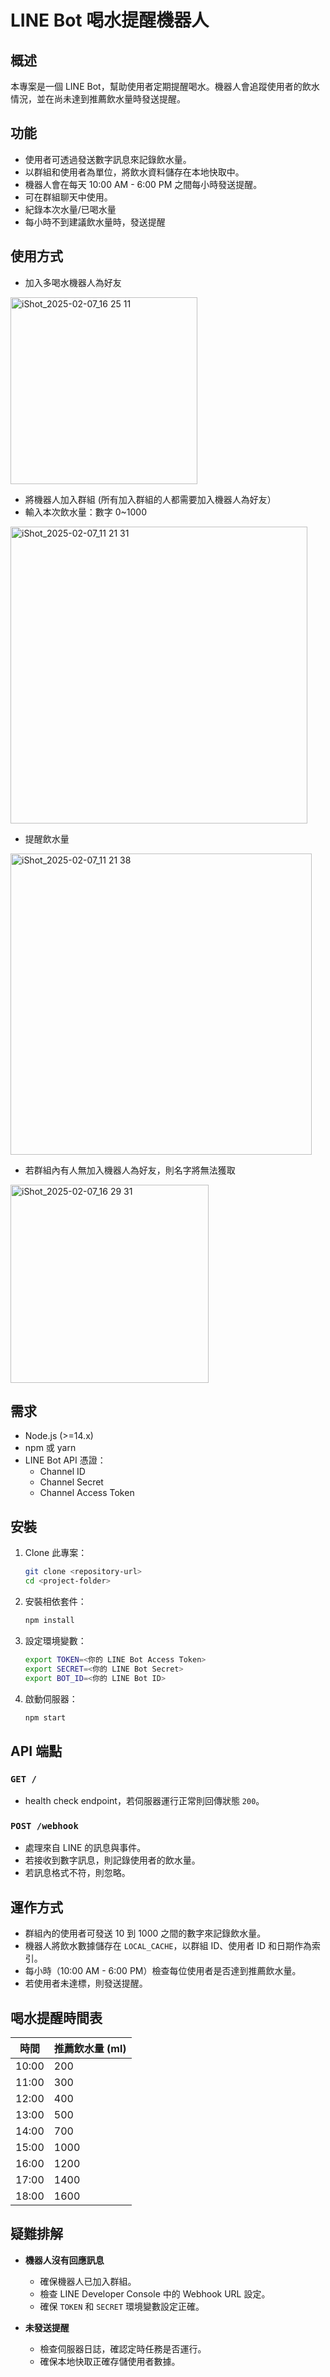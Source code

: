 # LINE Bot 喝水提醒機器人

## 概述

本專案是一個 LINE Bot，幫助使用者定期提醒喝水。機器人會追蹤使用者的飲水情況，並在尚未達到推薦飲水量時發送提醒。

## 功能

- 使用者可透過發送數字訊息來記錄飲水量。
- 以群組和使用者為單位，將飲水資料儲存在本地快取中。
- 機器人會在每天 10:00 AM - 6:00 PM 之間每小時發送提醒。
- 可在群組聊天中使用。
- 紀錄本次水量/已喝水量
- 每小時不到建議飲水量時，發送提醒


## 使用方式
- 加入多喝水機器人為好友
<img width="299" alt="iShot_2025-02-07_16 25 11" src="https://github.com/user-attachments/assets/0c00c23e-6bdc-460b-9e1b-e0d4636dab3c" />

- 將機器人加入群組 (所有加入群組的人都需要加入機器人為好友）
- 輸入本次飲水量：數字 0~1000
<img width="475" alt="iShot_2025-02-07_11 21 31" src="https://github.com/user-attachments/assets/435319ba-d027-4871-9556-6d7144c9c5bd" />

- 提醒飲水量
<img width="482" alt="iShot_2025-02-07_11 21 38" src="https://github.com/user-attachments/assets/525c3a96-3e25-4f0b-a694-985ac197eb2b" />

- 若群組內有人無加入機器人為好友，則名字將無法獲取
<img width="317" alt="iShot_2025-02-07_16 29 31" src="https://github.com/user-attachments/assets/4e15ab06-2f77-4869-a10d-210648b37980" />

## 需求

- Node.js (>=14.x)
- npm 或 yarn
- LINE Bot API 憑證：
  - Channel ID
  - Channel Secret
  - Channel Access Token

## 安裝

1. Clone 此專案：

   ```sh
   git clone <repository-url>
   cd <project-folder>
   ```

2. 安裝相依套件：

   ```sh
   npm install
   ```

3. 設定環境變數：

   ```sh
   export TOKEN=<你的 LINE Bot Access Token>
   export SECRET=<你的 LINE Bot Secret>
   export BOT_ID=<你的 LINE Bot ID>
   ```

4. 啟動伺服器：

   ```sh
   npm start
   ```

## API 端點

### `GET /`

- health check endpoint，若伺服器運行正常則回傳狀態 `200`。

### `POST /webhook`

- 處理來自 LINE 的訊息與事件。
- 若接收到數字訊息，則記錄使用者的飲水量。
- 若訊息格式不符，則忽略。

## 運作方式

- 群組內的使用者可發送 10 到 1000 之間的數字來記錄飲水量。
- 機器人將飲水數據儲存在 `LOCAL_CACHE`，以群組 ID、使用者 ID 和日期作為索引。
- 每小時（10:00 AM - 6:00 PM）檢查每位使用者是否達到推薦飲水量。
- 若使用者未達標，則發送提醒。

## 喝水提醒時間表

| 時間    | 推薦飲水量 (ml) |
| ----- | ---------- |
| 10:00 | 200        |
| 11:00 | 300        |
| 12:00 | 400        |
| 13:00 | 500        |
| 14:00 | 700        |
| 15:00 | 1000       |
| 16:00 | 1200       |
| 17:00 | 1400       |
| 18:00 | 1600       |

## 疑難排解

- **機器人沒有回應訊息**

  - 確保機器人已加入群組。
  - 檢查 LINE Developer Console 中的 Webhook URL 設定。
  - 確保 `TOKEN` 和 `SECRET` 環境變數設定正確。

- **未發送提醒**

  - 檢查伺服器日誌，確認定時任務是否運行。
  - 確保本地快取正確存儲使用者數據。

